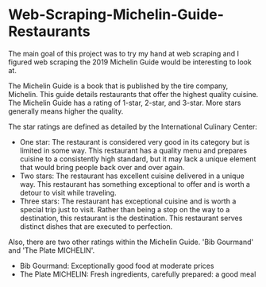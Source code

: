 # Web-Scraping-Michelin-Guide-Restaurants
The main goal of this project was to try my hand at web scraping and I figured web scraping the 2019 Michelin Guide would be interesting to look at.

The Michelin Guide is a book that is published by the tire company, Michelin. This guide details restaurants that offer the highest quality cuisine. The Michelin Guide has a rating of 1-star, 2-star, and 3-star. More stars generally means higher the quality.

The star ratings are defined as detailed by the International Culinary Center:

- One star: The restaurant is considered very good in its category but is limited in some way. This restaurant has a quality menu and prepares cuisine to a consistently high standard, but it may lack a unique element that would bring people back over and over again.
- Two stars: The restaurant has excellent cuisine delivered in a unique way. This restaurant has something exceptional to offer and is worth a detour to visit while traveling.
- Three stars: The restaurant has exceptional cuisine and is worth a special trip just to visit. Rather than being a stop on the way to a destination, this restaurant is the destination. This restaurant serves distinct dishes that are executed to perfection.

Also, there are two other ratings within the Michelin Guide. 'Bib Gourmand' and 'The Plate MICHELIN'.

- Bib Gourmand: Exceptionally good food at moderate prices
- The Plate MICHELIN: Fresh ingredients, carefully prepared: a good meal
